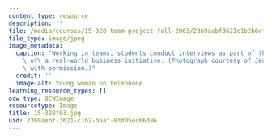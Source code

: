 ```yaml
---
content_type: resource
description: ''
file: /media/courses/15-328-team-project-fall-2003/23b9aebf3621c1b2b6af83d05ec66386_15-328f03.jpg
file_type: image/jpeg
image_metadata:
  caption: "Working in teams, students conduct interviews as part of their analysis\
    \ of\_a real-world business initiative. (Photograph courtesy of Jenn Borton. Used\
    \ with permission.)"
  credit: ''
  image-alt: Young woman on telephone.
learning_resource_types: []
ocw_type: OCWImage
resourcetype: Image
title: 15-328f03.jpg
uid: 23b9aebf-3621-c1b2-b6af-83d05ec66386
---
```

